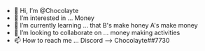 - 👋 Hi, I’m @Chocolayte
- 👀 I’m interested in ... Money
- 🌱 I’m currently learning ... that B's make honey A's make money
- 💞️ I’m looking to collaborate on ... money making activities
- 📫 How to reach me ... Discord --> Chocolayte##7730

<!---
Chocolayte/Chocolayte is a ✨ special ✨ repository because its `README.md` (this file) appears on your GitHub profile.
You can click the Preview link to take a look at your changes.
--->
